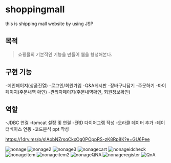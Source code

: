 # shoppingmall
this is shipping mall website by using JSP

## 목적
>쇼핑몰의 기본적인 기능을 만들어 웹을 형성해본다.

## 구현 기능
-메인페이지(상품진열)
-로그인/회원가입
-Q&A게시판
-장바구니담기
-주문하기
-마이페이지(주문내역 확인)
-관리자페이지(주문내역확인, 회원정보확인)

## 역할
-JDBC 연결
-tomcat 설정 및 연결
-ERD 다이어그램 작성
-오라클 데이터 추가
-데이터베이스 연동
-코드분석 ppt 작성

https://1drv.ms/p/s!AobNZrsqCkxOg0POppRS-zK8Rp8K?e=GU6Pee

![nonage](https://user-images.githubusercontent.com/71969709/118799884-3b2b3200-b8da-11eb-9c15-b84ad958ed4f.PNG)
![nonage2](https://user-images.githubusercontent.com/71969709/118799888-3cf4f580-b8da-11eb-9655-59aba311f01d.PNG)
![nonage3](https://user-images.githubusercontent.com/71969709/118799889-3d8d8c00-b8da-11eb-8218-7c0b426d74be.PNG)
![nonagecart](https://user-images.githubusercontent.com/71969709/118799890-3d8d8c00-b8da-11eb-88f7-4da110dc80ad.PNG)
![nonageidcheck](https://user-images.githubusercontent.com/71969709/118799893-3e262280-b8da-11eb-809e-82fe043a2ee0.PNG)
![nonageitem](https://user-images.githubusercontent.com/71969709/118799895-3e262280-b8da-11eb-990a-d95e547508ca.PNG)
![nonageitem2](https://user-images.githubusercontent.com/71969709/118799896-3ebeb900-b8da-11eb-9c34-c7e17ce878e6.PNG)
![nonageQNA](https://user-images.githubusercontent.com/71969709/118799897-3ebeb900-b8da-11eb-853b-67f452b76fe8.PNG)
![nonageregister](https://user-images.githubusercontent.com/71969709/118799900-3f574f80-b8da-11eb-8e74-6c170d61760f.PNG)
![QnA](https://user-images.githubusercontent.com/71969709/118799903-3f574f80-b8da-11eb-825e-d6b9fcad9cd9.PNG)

